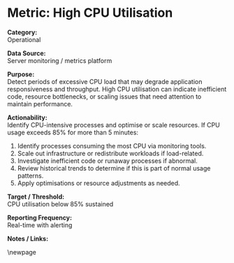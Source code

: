 # Metric: High CPU Utilisation

**Category:**  
Operational

**Data Source:**  
Server monitoring / metrics platform

**Purpose:**  
Detect periods of excessive CPU load that may degrade application responsiveness and throughput. High CPU utilisation can indicate inefficient code, resource bottlenecks, or scaling issues that need attention to maintain performance.

**Actionability:**  
Identify CPU-intensive processes and optimise or scale resources. If CPU usage exceeds 85% for more than 5 minutes:

1. Identify processes consuming the most CPU via monitoring tools.
2. Scale out infrastructure or redistribute workloads if load-related.
3. Investigate inefficient code or runaway processes if abnormal.
4. Review historical trends to determine if this is part of normal usage patterns.
5. Apply optimisations or resource adjustments as needed.

**Target / Threshold:**  
CPU utilisation below 85% sustained

**Reporting Frequency:**  
Real-time with alerting

**Notes / Links:**

<!-- Leave the rest of this page blank -->
\newpage

